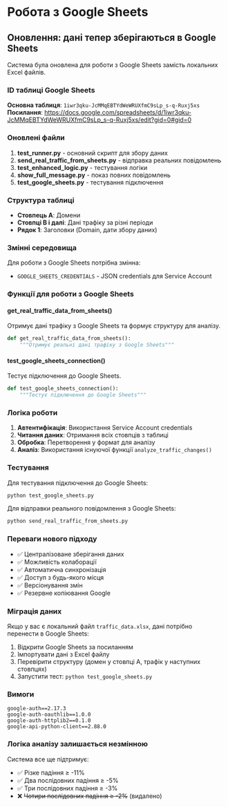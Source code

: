 # Робота з Google Sheets

## Оновлення: дані тепер зберігаються в Google Sheets

Система була оновлена для роботи з Google Sheets замість локальних Excel файлів.

### ID таблиці Google Sheets

**Основна таблиця**: `1iwr3qku-JcMMqEBTYdWeWRUXfmC9sLp_s-q-Ruxj5xs`
**Посилання**: https://docs.google.com/spreadsheets/d/1iwr3qku-JcMMqEBTYdWeWRUXfmC9sLp_s-q-Ruxj5xs/edit?gid=0#gid=0

### Оновлені файли

1. **test_runner.py** - основний скрипт для збору даних
2. **send_real_traffic_from_sheets.py** - відправка реальних повідомлень
3. **test_enhanced_logic.py** - тестування логіки
4. **show_full_message.py** - показ повних повідомлень
5. **test_google_sheets.py** - тестування підключення

### Структура таблиці

- **Стовпець A**: Домени
- **Стовпці B і далі**: Дані трафіку за різні періоди
- **Рядок 1**: Заголовки (Domain, дати збору даних)

### Змінні середовища

Для роботи з Google Sheets потрібна змінна:
- `GOOGLE_SHEETS_CREDENTIALS` - JSON credentials для Service Account

### Функції для роботи з Google Sheets

#### get_real_traffic_data_from_sheets()
Отримує дані трафіку з Google Sheets та формує структуру для аналізу.

```python
def get_real_traffic_data_from_sheets():
    """Отримує реальні дані трафіку з Google Sheets"""
```

#### test_google_sheets_connection()
Тестує підключення до Google Sheets.

```python
def test_google_sheets_connection():
    """Тестує підключення до Google Sheets"""
```

### Логіка роботи

1. **Автентифікація**: Використання Service Account credentials
2. **Читання даних**: Отримання всіх стовпців з таблиці
3. **Обробка**: Перетворення у формат для аналізу
4. **Аналіз**: Використання існуючої функції `analyze_traffic_changes()`

### Тестування

Для тестування підключення до Google Sheets:
```bash
python test_google_sheets.py
```

Для відправки реального повідомлення з Google Sheets:
```bash
python send_real_traffic_from_sheets.py
```

### Переваги нового підходу

- ✅ Централізоване зберігання даних
- ✅ Можливість колаборації
- ✅ Автоматична синхронізація
- ✅ Доступ з будь-якого місця
- ✅ Версіонування змін
- ✅ Резервне копіювання Google

### Міграція даних

Якщо у вас є локальний файл `traffic_data.xlsx`, дані потрібно перенести в Google Sheets:

1. Відкрити Google Sheets за посиланням
2. Імпортувати дані з Excel файлу
3. Перевірити структуру (домен у стовпці A, трафік у наступних стовпцях)
4. Запустити тест: `python test_google_sheets.py`

### Вимоги

```
google-auth==2.17.3
google-auth-oauthlib==1.0.0
google-auth-httplib2==0.1.0
google-api-python-client==2.88.0
```

### Логіка аналізу залишається незмінною

Система все ще підтримує:
- ✅ Різке падіння ≥ -11%
- ✅ Два послідовних падіння ≥ -5%
- ✅ Три послідовних падіння ≥ -3%
- ❌ ~~Чотири послідовних падіння ≥ -2%~~ (видалено) 